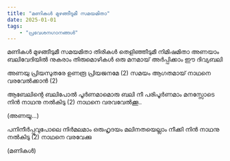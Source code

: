 ```yaml
---
title: "മണികൾ മുഴങ്ങീടുമീ സമയമിതാ"
date: 2025-01-01
tags:
    - "പ്രവേശനഗാനങ്ങൾ"
---
```


മണികൾ മുഴങ്ങീടുമീ സമയമിതാ
തിരികൾ തെളിഞ്ഞീടുമീ നിമിഷമിതാ
അണയാം ബലിവേദിയിൽ
നുകരാം തിരുമൊഴികൾ
ഒരു മനമായ് അർപ്പിക്കാം ഈ ദിവ്യബലി

അണയു പ്രിയസുതരേ
ഉണരൂ പ്രിയജനമേ (2)
സമയം ആഗതമായ്
നാഥനെ വരവേൽക്കാൻ (2)

ആബേലിന്റെ ബലിപോൽ
പൂർണമാമൊരു ബലി നീ
പരിപൂർണമാം മനസ്സോടെ
നിൻ നാഥനു നൽകിടു (2)
നാഥനെ വരവവേൽക്കൂ..

(അണയൂ...)

പനിനീർപ്പൂവുപോലെ
നിർമലമാം ഒരുഹൃദയം
മലിനതയെല്ലാം നീക്കി
നിൻ നാഥനു നൽകിടു (2)
നാഥനെ വരവേക്കു

(മണികൾ)
